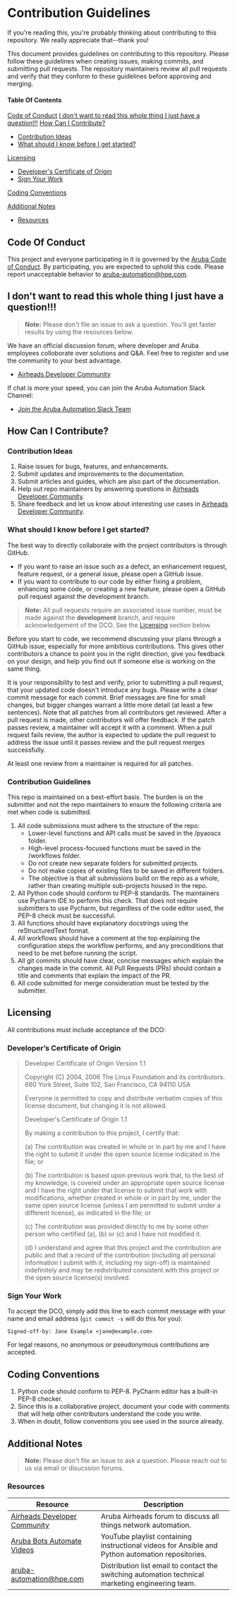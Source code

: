 # Contribution Guidelines

If you're reading this, you're probably thinking about contributing to this repository. We really appreciate that--thank you!

This document provides guidelines on contributing to this repository. Please follow these guidelines when creating issues, making commits, and submitting pull requests. The repository maintainers review all pull requests and verify that they conform to these guidelines before approving and merging.

#### Table Of Contents
[Code of Conduct](#code-of-coduct)
[I don't want to read this whole thing I just have a question!!!](#i-dont-want-to-read-this-whole-thing-i-just-have-a-question!!!)
[How Can I Contribute?](#how-can-i-contribute)
  * [Contribution Ideas](#contribution-ideas)
  * [What should I know before I get started?](#what-should-i-know-before-i-get-started)

[Licensing](#licensing)
  * [Developer's Certificate of Origin](#developers-certificate-of-origin)
  * [Sign Your Work](#sign-your-work)

[Coding Conventions](#coding-conventions)

[Additional Notes](#additional-notes)
  * [Resources](#resources)


## Code Of Conduct
This project and everyone participating in it is governed by the [Aruba Code of Conduct](CODE_OF_CONDUCT.md). By participating, you are expected to uphold this code. Please report unacceptable behavior to aruba-automation@hpe.com.

## I don't want to read this whole thing I just have a question!!!

> **Note:** Please don't file an issue to ask a question. You'll get faster results by using the resources below.

We have an official discussion forum, where developer and Aruba employees colloborate over solutions and Q&A. Feel free to register and use the community to your best advantage.

* [Airheads Developer Community](https://community.arubanetworks.com/community-home/digestviewer?communitykey=ea467413-8db4-4c49-b5f8-1a12f193e959&tab=digestviewer)

If chat is more your speed, you can join the Aruba Automation Slack Channel:

* [Join the Aruba Automation Slack Team]()


## How Can I Contribute?

### Contribution Ideas

1. Raise issues for bugs, features, and enhancements.
1. Submit updates and improvements to the documentation.
1. Submit articles and guides, which are also part of the documentation.
1. Help out repo maintainers by answering questions in [Airheads Developer Community][airheads-link].
1. Share feedback and let us know about interesting use cases in [Airheads Developer Community][airheads-link].

### What should I know before I get started?

The best way to directly collaborate with the project contributors is through GitHub.

* If you want to raise an issue such as a defect, an enhancement request, feature request, or a general issue, please open a GitHub issue.
* If you want to contribute to our code by either fixing a problem, enhancing some code, or creating a new feature, please open a GitHub pull request against the development branch.
> **Note:** All pull requests require an associated issue number, must be made against the **development** branch, and require acknowledgement of the DCO. See the [Licensing](#licensing) section below.

Before you start to code, we recommend discussing your plans through a GitHub issue, especially for more ambitious contributions. This gives other contributors a chance to point you in the right direction, give you feedback on your design, and help you find out if someone else is working on the same thing.

It is your responsibility to test and verify, prior to submitting a pull request, that your updated code doesn't introduce any bugs. Please write a clear commit message for each commit. Brief messages are fine for small changes, but bigger changes warrant a little more detail (at least a few sentences).
Note that all patches from all contributors get reviewed.
After a pull request is made, other contributors will offer feedback. If the patch passes review, a maintainer will accept it with a comment.
When a pull request fails review, the author is expected to update the pull request to address the issue until it passes review and the pull request merges successfully.

At least one review from a maintainer is required for all patches.

### Contribution Guidelines
This repo is maintained on a best-effort basis. The burden is on the submitter and not the repo maintainers to ensure the following criteria are met when code is submitted.
1. All code submissions must adhere to the structure of the repo:
    * Lower-level functions and API calls must be saved in the /pyaoscx folder.
    * High-level process-focused functions must be saved in the /workflows folder.
    * Do not create new separate folders for submitted projects.
    * Do not make copies of existing files to be saved in different folders.
    * The objective is that all submissions build on the repo as a whole, rather than creating multiple sub-projects housed in the repo.
2. All Python code should conform to PEP-8 standards. The maintainers use Pycharm IDE to perform this check. That does not require submitters to use Pycharm, but regardless of the code editor used, the PEP-8 check must be successful.
3. All functions should have explanatory docstrings using the reStructuredText format.
4. All workflows should have a comment at the top explaining the configuration steps the workflow performs, and any preconditions that need to be met before running the script.
5. All git commits should have clear, concise messages which explain the changes made in the commit. All Pull Requests (PRs) should contain a title and comments that explain the impact of the PR.
6. All code submitted for merge consideration must be tested by the submitter.

## Licensing

All contributions must include acceptance of the DCO:

### Developer’s Certificate of Origin

> Developer Certificate of Origin Version 1.1
>
> Copyright (C) 2004, 2006 The Linux Foundation and its contributors. 660
> York Street, Suite 102, San Francisco, CA 94110 USA
>
> Everyone is permitted to copy and distribute verbatim copies of this
> license document, but changing it is not allowed.
>
> Developer's Certificate of Origin 1.1
>
> By making a contribution to this project, I certify that:
>
> \(a) The contribution was created in whole or in part by me and I have
> the right to submit it under the open source license indicated in the
> file; or
>
> \(b) The contribution is based upon previous work that, to the best of my
> knowledge, is covered under an appropriate open source license and I
> have the right under that license to submit that work with
> modifications, whether created in whole or in part by me, under the same
> open source license (unless I am permitted to submit under a different
> license), as indicated in the file; or
>
> \(c) The contribution was provided directly to me by some other person
> who certified (a), (b) or (c) and I have not modified it.
>
> \(d) I understand and agree that this project and the contribution are
> public and that a record of the contribution (including all personal
> information I submit with it, including my sign-off) is maintained
> indefinitely and may be redistributed consistent with this project or
> the open source license(s) involved.

### Sign Your Work

To accept the DCO, simply add this line to each commit message with your
name and email address (`git commit -s` will do this for you):

    Signed-off-by: Jane Example <jane@example.com>

For legal reasons, no anonymous or pseudonymous contributions are
accepted.

## Coding Conventions

1. Python code should conform to PEP-8. PyCharm editor has a built-in PEP-8 checker.
1. Since this is a collaborative project, document your code with comments that will help other contributors understand the code you write.
1. When in doubt, follow conventions you see used in the source already.

## Additional Notes

> **Note:** Please don't file an issue to ask a question. Please reach out to us via email or disucssion forums.

### Resources

| Resource | Description |
| --- | --- |
| [Airheads Developer Community][airheads-link] | Aruba Airheads forum to discuss all things network automation. |
| [Aruba Bots Automate Videos][aruba-bots-playlist-link]| YouTube playlist containing instructional videos for Ansible and Python automation repositories. |
| [aruba-automation@hpe.com][email-link] | Distribution list email to contact the switching automation technical marketing engineering team. |


[airheads-link]: https://community.arubanetworks.com/community-home/digestviewer?communitykey=ea467413-8db4-4c49-b5f8-1a12f193e959
[aruba-bots-playlist-link]: https://www.youtube.com/playlist?list=PLsYGHuNuBZcYzoh7OIWLTyBJf-ahvE70k
[email-link]: mailto:aruba-automation@hpe.com
